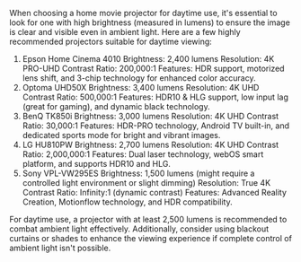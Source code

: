 When choosing a home movie projector for daytime use, it's essential to look for one with high brightness (measured in lumens) to ensure the image is clear and visible even in ambient light. Here are a few highly recommended projectors suitable for daytime viewing:

1. Epson Home Cinema 4010
Brightness: 2,400 lumens
Resolution: 4K PRO-UHD
Contrast Ratio: 200,000:1
Features: HDR support, motorized lens shift, and 3-chip technology for enhanced color accuracy.
2. Optoma UHD50X
Brightness: 3,400 lumens
Resolution: 4K UHD
Contrast Ratio: 500,000:1
Features: HDR10 & HLG support, low input lag (great for gaming), and dynamic black technology.
3. BenQ TK850i
Brightness: 3,000 lumens
Resolution: 4K UHD
Contrast Ratio: 30,000:1
Features: HDR-PRO technology, Android TV built-in, and dedicated sports mode for bright and vibrant images.
4. LG HU810PW
Brightness: 2,700 lumens
Resolution: 4K UHD
Contrast Ratio: 2,000,000:1
Features: Dual laser technology, webOS smart platform, and supports HDR10 and HLG.
5. Sony VPL-VW295ES
Brightness: 1,500 lumens (might require a controlled light environment or slight dimming)
Resolution: True 4K
Contrast Ratio: Infinity:1 (dynamic contrast)
Features: Advanced Reality Creation, Motionflow technology, and HDR compatibility.

For daytime use, a projector with at least 2,500 lumens is recommended to combat ambient light effectively. Additionally, consider using blackout curtains or shades to enhance the viewing experience if complete control of ambient light isn't possible.






